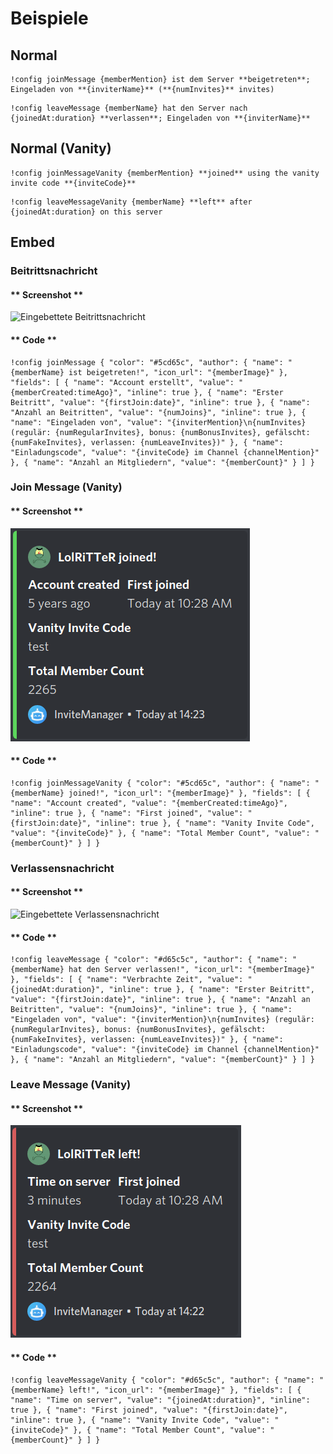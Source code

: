 # Beispiele

## Normal

```text
!config joinMessage {memberMention} ist dem Server **beigetreten**; Eingeladen von **{inviterName}** (**{numInvites}** invites)
```

```text
!config leaveMessage {memberName} hat den Server nach {joinedAt:duration} **verlassen**; Eingeladen von **{inviterName}**
```

## Normal (Vanity)

```text
!config joinMessageVanity {memberMention} **joined** using the vanity invite code **{inviteCode}**
```

```text
!config leaveMessageVanity {memberName} **left** after {joinedAt:duration} on this server
```

## Embed

### Beitrittsnachricht

<!-- tabs:start -->

#### ** Screenshot **

![Eingebettete Beitrittsnachricht](../../../assets/invite-manager-join-message-premium.png)

#### ** Code **

```text
!config joinMessage { "color": "#5cd65c", "author": { "name": "{memberName} ist beigetreten!", "icon_url": "{memberImage}" }, "fields": [ { "name": "Account erstellt", "value": "{memberCreated:timeAgo}", "inline": true }, { "name": "Erster Beitritt", "value": "{firstJoin:date}", "inline": true }, { "name": "Anzahl an Beitritten", "value": "{numJoins}", "inline": true }, { "name": "Eingeladen von", "value": "{inviterMention}\n{numInvites} (regulär: {numRegularInvites}, bonus: {numBonusInvites}, gefälscht: {numFakeInvites}, verlassen: {numLeaveInvites})" }, { "name": "Einladungscode", "value": "{inviteCode} im Channel {channelMention}" }, { "name": "Anzahl an Mitgliedern", "value": "{memberCount}" } ] }
```

<!-- tabs:end -->

### Join Message (Vanity)

<!-- tabs:start -->

#### ** Screenshot **

![Join Embed (Vanity)](../../../assets/invite-manager-join-message-vanity-premium.png)

#### ** Code **

```text
!config joinMessageVanity { "color": "#5cd65c", "author": { "name": "{memberName} joined!", "icon_url": "{memberImage}" }, "fields": [ { "name": "Account created", "value": "{memberCreated:timeAgo}", "inline": true }, { "name": "First joined", "value": "{firstJoin:date}", "inline": true }, { "name": "Vanity Invite Code", "value": "{inviteCode}" }, { "name": "Total Member Count", "value": "{memberCount}" } ] }
```

<!-- tabs:end -->

### Verlassensnachricht

<!-- tabs:start -->

#### ** Screenshot **

![Eingebettete Verlassensnachricht](../../../assets/invite-manager-leave-message-premium.png)

#### ** Code **

```text
!config leaveMessage { "color": "#d65c5c", "author": { "name": "{memberName} hat den Server verlassen!", "icon_url": "{memberImage}" }, "fields": [ { "name": "Verbrachte Zeit", "value": "{joinedAt:duration}", "inline": true }, { "name": "Erster Beitritt", "value": "{firstJoin:date}", "inline": true }, { "name": "Anzahl an Beitritten", "value": "{numJoins}", "inline": true }, { "name": "Eingeladen von", "value": "{inviterMention}\n{numInvites} (regulär: {numRegularInvites}, bonus: {numBonusInvites}, gefälscht: {numFakeInvites}, verlassen: {numLeaveInvites})" }, { "name": "Einladungscode", "value": "{inviteCode} im Channel {channelMention}" }, { "name": "Anzahl an Mitgliedern", "value": "{memberCount}" } ] }
```

<!-- tabs:end -->

### Leave Message (Vanity)

<!-- tabs:start -->

#### ** Screenshot **

![Leave Embed (Vanity)](../../../assets/invite-manager-leave-message-vanity-premium.png)

#### ** Code **

```text
!config leaveMessageVanity { "color": "#d65c5c", "author": { "name": "{memberName} left!", "icon_url": "{memberImage}" }, "fields": [ { "name": "Time on server", "value": "{joinedAt:duration}", "inline": true }, { "name": "First joined", "value": "{firstJoin:date}", "inline": true }, { "name": "Vanity Invite Code", "value": "{inviteCode}" }, { "name": "Total Member Count", "value": "{memberCount}" } ] }
```

<!-- tabs:end -->
